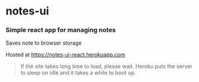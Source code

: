 # notes-ui

### Simple react app for managing notes

Saves note to browser storage

Hosted at https://notes-ui-react.herokuapp.com 
> If the site takes long time to load, please wait. Heroku puts the server to sleep on idle and it takes a while to boot up.
